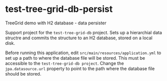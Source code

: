 # test-tree-grid-db-persist
TreeGrid demo with H2 database - data persister

Support project for the `test-tree-grid-db` project. Sets up a hierarchial data structre and commits the structure to an H2 database, stored on a local disk.

Before running this application, edit `src/main/resources/application.yml` to set up a path to where the database file will be stored. This must be accessible to the `test-tree-grid-db project`. Change the `jpa.datasource.url` property to point to the path where the database file should be stored.
